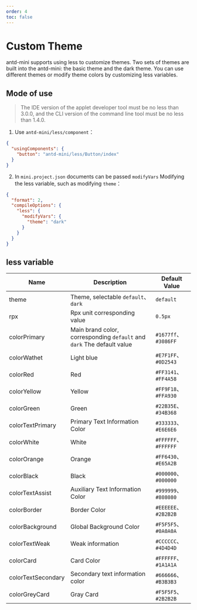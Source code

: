 ```yaml
---
order: 4
toc: false
---
```


# Custom Theme

antd-mini supports using less to customize themes. Two sets of themes are built into the antd-mini: the basic theme and the dark theme. You can use different themes or modify theme colors by customizing less variables.

## Mode of use

> The IDE version of the applet developer tool must be no less than 3.0.0, and the CLI version of the command line tool must be no less than 1.4.0.

1. Use `antd-mini/less/component`：

```json
{
  "usingComponents": {
    "button": "antd-mini/less/Button/index"
  }
}
```

2. In `mini.project.json` documents can be passed `modifyVars` Modifying the less variable, such as modifying `theme`：

```json
{
  "format": 2,
  "compileOptions": {
    "less": {
      "modifyVars": {
        "theme": "dark"
      }
    }
  }
}
```

## less variable

| Name               | Description                                        | Default Value               |
| ------------------ | ------------------------------------------- | -------------------- |
| theme              | Theme, selectable `default`、`dark`              | `default`            |
| rpx                | Rpx unit corresponding value                              | `0.5px`              |
| colorPrimary       | Main brand color, corresponding `default` and `dark` The default value | `#1677ff`、`#3086FF` |
| colorWathet        | Light blue                                      | `#E7F1FF`、`#0D2543` |
| colorRed           | Red                                        | `#FF3141`、`#FF4A58` |
| colorYellow        | Yellow                                        | `#FF9F18`、`#FFA930` |
| colorGreen         | Green                                        | `#22B35E`、`#34B368` |
| colorTextPrimary   | Primary Text Information Color                            | `#333333`、`#E6E6E6` |
| colorWhite         | White                                        | `#FFFFFF`、`#FFFFFF` |
| colorOrange        | Orange                                        | `#FF6430`、`#E65A2B` |
| colorBlack         | Black                                        | `#000000`、`#000000` |
| colorTextAssist    | Auxiliary Text Information Color                          | `#999999`、`#808080` |
| colorBorder        | Border Color                                    | `#EEEEEE`、`#2B2B2B` |
| colorBackground    | Global Background Color                                  | `#F5F5F5`、`#0A0A0A` |
| colorTextWeak      | Weak information                                      | `#CCCCCC`、`#4D4D4D` |
| colorCard          | Card Color                                    | `#FFFFFF`、`#1A1A1A` |
| colorTextSecondary | Secondary text information color                            | `#666666`、`#B3B3B3` |
| colorGreyCard      | Gray Card                                    | `#F5F5F5`、`#2B2B2B` |
